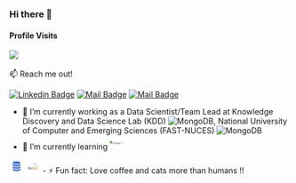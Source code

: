 ### Hi there 👋

#### Profile Visits
![](https://komarev.com/ghpvc/?username=ShayanRehman&label=visitors)

 :mailbox: Reach me out!

[![Linkedin Badge](https://img.shields.io/badge/-Saeed%20Rehman-0e76a8?style=flat&labelColor=0e76a8&logo=linkedin&logoColor=white)](https://www.linkedin.com/in/saeed-rehman-b0629958/) [![Mail Badge](https://img.shields.io/badge/-@saeed.rehman.b-e84393?style=flat&labelColor=e84393&logo=instagram&logoColor=white)](https://www.instagram.com/saeed.rehman.b/) [![Mail Badge](https://img.shields.io/badge/-saeedrb1995-c0392b?style=flat&labelColor=c0392b&logo=gmail&logoColor=white)](mailto:saeedrb1995@gmail.com)

<!--
**ShayanRehman/ShayanRehman** is a ✨ _special_ ✨ repository because its `README.md` (this file) appears on your GitHub profile.-->

- 🔭 I’m currently working as a Data Scientist/Team Lead at Knowledge Discovery
  and Data Science Lab (KDD) <img alt="MongoDB" width="26px" src="http://isb.nu.edu.pk/kdd/assets/img/site-logo.png " />, National University of Computer and Emerging Sciences (FAST-NUCES) <img alt="MongoDB" width="26px" src="https://www.nu.edu.pk/Content/images/NU-logo.jpg" />
- 🌱 I’m currently learning <img alt="MongoDB" width="26px" src="https://raw.githubusercontent.com/github/explore/80688e429a7d4ef2fca1e82350fe8e3517d3494d/topics/mongodb/mongodb.png" />
<img alt="SQL" width="26px" src="https://raw.githubusercontent.com/github/explore/80688e429a7d4ef2fca1e82350fe8e3517d3494d/topics/sql/sql.png" />
<img alt="MySQL" width="26px" src="https://raw.githubusercontent.com/github/explore/80688e429a7d4ef2fca1e82350fe8e3517d3494d/topics/mysql/mysql.png" />
<!-- - 👯 I’m looking to collaborate on ...
- 🤔 I’m looking for help with ...
- 💬 Ask me about ...
- 📫 How to reach me: ...
- 😄 Pronouns: ... -->
- ⚡ Fun fact: Love coffee and cats more than humans !!

